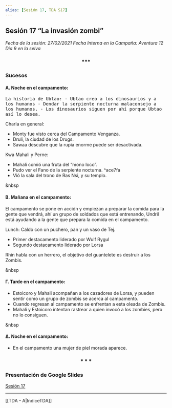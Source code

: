 ```yaml
---
alias: [Sesión 17, TDA S17]
---
```


## Sesión 17 “La invasión zombi” 

*Fecha de la sesión: 27/02/2021
Fecha Interna en la Campaña: Aventura 12 Dia 9 en la selva*

<div align='center'>
<h3> *** </h3>
</div>

### Sucesos  

#### &Alpha;. Noche en el campamento:

<tt>
La historia de Ubtao:
- Ubtao creo a los dinosaurios y a los humanos
- Dendar la serpiente nocturna malaconsejo a los humanos.
- Los dinosaurios siguen por ahí porque Ubtao así lo desea.</tt>


Charla en general:
- Monty fue visto cerca del Campamento Venganza.
- Druli, la ciudad de los Drugs.
- Sawaa descubre que la rupia enorme puede ser desactivada.

Kwa Mahali y Perne:
- Mahali comió una fruta del “mono loco”. 
- Pudo ver el Fano de la serpiente nocturna. ^ace7fa
- Vió la sala del trono de Ras Nsi, y su templo.

&nbsp

#### &Beta;. Mañana en el campamento:

El campamento se pone en acción y empiezan a preparar la comida para la gente que vendrá, ahí un grupo de soldados que está entrenando, Undril está ayudando a la gente que prepara la comida en el campamento.

 Lunch: Caldo con un puchero, pan y un vaso de Tej.
-   Primer destacamento liderado por Wulf Rygul
-   Segundo destacamento liderado por Lorsa  

Rhin habla con un herrero, el objetivo del guantelete es destruir a los Zombis.  

&nbsp

#### &Gamma;. Tarde en el campamento:
- Estoicoro y Mahali acompañan a los cazadores de Lorsa, y pueden sentir como un grupo de zombis se acerca al campamento.
- Cuando regresan al campamento se enfrentan a esta oleada de Zombis.
- Mahali y Estoicoro intentan rastrear a quien invocó a los zombies, pero no lo consiguen.

&nbsp

#### &Delta;. Noche en el campamento:
- En el campamento una mujer de piel morada aparece.

<div align='center'>
   <h3> * * * </h3>
</div>

### Presentación de Google Slides
[Sesión 17](https://docs.google.com/presentation/d/1jghY4bht-tNUl-Nge4FHBEUpa_ATve16Dzv3icXVPPA/edit?usp=sharing)

---
[[TDA - A|IndiceTDA]]